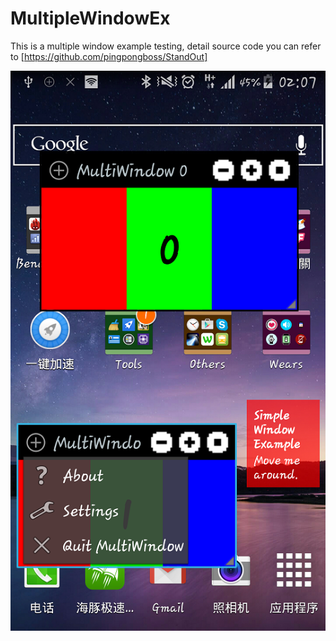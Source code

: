 # MultipleWindowEx

This is a multiple window example testing, detail source code you can refer to  [https://github.com/pingpongboss/StandOut]

![image](https://github.com/YomiRY/MultipleWindowEx/blob/master/image_foloder/device-2015-06-05-020805.png)
